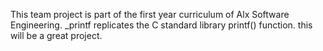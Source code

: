 This team project is part of the first year curriculum of Alx Software Engineering. _printf replicates the C standard library printf() function.
this will be a great project.
